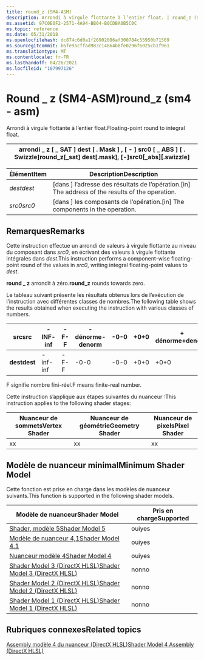 ```yaml
---
title: round_z (SM4-ASM)
description: Arrondi à virgule flottante à l’entier float. | round_z (SM4-ASM)
ms.assetid: 97C0E0F2-2571-4A94-BB04-B0CDBA0B5C0C
ms.topic: reference
ms.date: 05/31/2018
ms.openlocfilehash: dc874c6d0a1f26902086af300784c55950b71569
ms.sourcegitcommit: b6fe9acffad983c14864b8fe0296f6025cb1f961
ms.translationtype: MT
ms.contentlocale: fr-FR
ms.lasthandoff: 04/26/2021
ms.locfileid: "107997126"
---
```

# <a name="round_z-sm4---asm"></a><span data-ttu-id="70d58-104">Round \_ z (SM4-ASM)</span><span class="sxs-lookup"><span data-stu-id="70d58-104">round\_z (sm4 - asm)</span></span>

<span data-ttu-id="70d58-105">Arrondi à virgule flottante à l’entier float.</span><span class="sxs-lookup"><span data-stu-id="70d58-105">Floating-point round to integral float.</span></span>



| <span data-ttu-id="70d58-106">arrondi \_ z \[ \_ SAT \] dest \[ . Mask \] , \[ - \] src0 \[ \_ ABS \] \[ . Swizzle\]</span><span class="sxs-lookup"><span data-stu-id="70d58-106">round\_z\[\_sat\] dest\[.mask\], \[-\]src0\[\_abs\]\[.swizzle\]</span></span> |
|-----------------------------------------------------------------|



 



| <span data-ttu-id="70d58-107">Élément</span><span class="sxs-lookup"><span data-stu-id="70d58-107">Item</span></span>                                                            | <span data-ttu-id="70d58-108">Description</span><span class="sxs-lookup"><span data-stu-id="70d58-108">Description</span></span>                                                    |
|-----------------------------------------------------------------|----------------------------------------------------------------|
| <span data-ttu-id="70d58-109"><span id="dest"></span><span id="DEST"></span>*dest*</span><span class="sxs-lookup"><span data-stu-id="70d58-109"><span id="dest"></span><span id="DEST"></span>*dest*</span></span><br/> | <span data-ttu-id="70d58-110">\[dans \] l’adresse des résultats de l’opération.</span><span class="sxs-lookup"><span data-stu-id="70d58-110">\[in\] The address of the results of the operation.</span></span><br/> |
| <span data-ttu-id="70d58-111"><span id="src0"></span><span id="SRC0"></span>*src0*</span><span class="sxs-lookup"><span data-stu-id="70d58-111"><span id="src0"></span><span id="SRC0"></span>*src0*</span></span><br/> | <span data-ttu-id="70d58-112">\[dans \] les composants de l’opération.</span><span class="sxs-lookup"><span data-stu-id="70d58-112">\[in\] The components in the operation.</span></span><br/>             |



 

## <a name="remarks"></a><span data-ttu-id="70d58-113">Remarques</span><span class="sxs-lookup"><span data-stu-id="70d58-113">Remarks</span></span>

<span data-ttu-id="70d58-114">Cette instruction effectue un arrondi de valeurs à virgule flottante au niveau du composant dans *src0*, en écrivant des valeurs à virgule flottante intégrales dans *dest*.</span><span class="sxs-lookup"><span data-stu-id="70d58-114">This instruction performs a component-wise floating-point round of the values in *src0*, writing integral floating-point values to *dest*.</span></span>

<span data-ttu-id="70d58-115">**round \_ z** arrondit à zéro.</span><span class="sxs-lookup"><span data-stu-id="70d58-115">**round\_z** rounds towards zero.</span></span>

<span data-ttu-id="70d58-116">Le tableau suivant présente les résultats obtenus lors de l’exécution de l’instruction avec différentes classes de nombres.</span><span class="sxs-lookup"><span data-stu-id="70d58-116">The following table shows the results obtained when executing the instruction with various classes of numbers.</span></span>



| <span data-ttu-id="70d58-117">**src**</span><span class="sxs-lookup"><span data-stu-id="70d58-117">**src**</span></span>  | <span data-ttu-id="70d58-118">**-INF**</span><span class="sxs-lookup"><span data-stu-id="70d58-118">**-inf**</span></span> | <span data-ttu-id="70d58-119">**-F**</span><span class="sxs-lookup"><span data-stu-id="70d58-119">**-F**</span></span> | <span data-ttu-id="70d58-120">**-dénorme**</span><span class="sxs-lookup"><span data-stu-id="70d58-120">**-denorm**</span></span> | <span data-ttu-id="70d58-121">**-0**</span><span class="sxs-lookup"><span data-stu-id="70d58-121">**-0**</span></span> | <span data-ttu-id="70d58-122">**+0**</span><span class="sxs-lookup"><span data-stu-id="70d58-122">**+0**</span></span> | <span data-ttu-id="70d58-123">**+ dénorme**</span><span class="sxs-lookup"><span data-stu-id="70d58-123">**+denorm**</span></span> | <span data-ttu-id="70d58-124">**+ F**</span><span class="sxs-lookup"><span data-stu-id="70d58-124">**+F**</span></span> | <span data-ttu-id="70d58-125">**+ INF**</span><span class="sxs-lookup"><span data-stu-id="70d58-125">**+inf**</span></span> | <span data-ttu-id="70d58-126">**NaN**</span><span class="sxs-lookup"><span data-stu-id="70d58-126">**NaN**</span></span> |
|----------|----------|--------|-------------|--------|--------|-------------|--------|----------|---------|
| <span data-ttu-id="70d58-127">**dest**</span><span class="sxs-lookup"><span data-stu-id="70d58-127">**dest**</span></span> | <span data-ttu-id="70d58-128">-inf</span><span class="sxs-lookup"><span data-stu-id="70d58-128">-inf</span></span>     | <span data-ttu-id="70d58-129">-F</span><span class="sxs-lookup"><span data-stu-id="70d58-129">-F</span></span>     | <span data-ttu-id="70d58-130">-0</span><span class="sxs-lookup"><span data-stu-id="70d58-130">-0</span></span>          | <span data-ttu-id="70d58-131">-0</span><span class="sxs-lookup"><span data-stu-id="70d58-131">-0</span></span>     | <span data-ttu-id="70d58-132">+0</span><span class="sxs-lookup"><span data-stu-id="70d58-132">+0</span></span>     | <span data-ttu-id="70d58-133">+0</span><span class="sxs-lookup"><span data-stu-id="70d58-133">+0</span></span>          | <span data-ttu-id="70d58-134">+ F</span><span class="sxs-lookup"><span data-stu-id="70d58-134">+F</span></span>     | <span data-ttu-id="70d58-135">+inf</span><span class="sxs-lookup"><span data-stu-id="70d58-135">+inf</span></span>     | <span data-ttu-id="70d58-136">NaN</span><span class="sxs-lookup"><span data-stu-id="70d58-136">NaN</span></span>     |



 

<span data-ttu-id="70d58-137">F signifie nombre fini-réel.</span><span class="sxs-lookup"><span data-stu-id="70d58-137">F means finite-real number.</span></span>

<span data-ttu-id="70d58-138">Cette instruction s’applique aux étapes suivantes du nuanceur :</span><span class="sxs-lookup"><span data-stu-id="70d58-138">This instruction applies to the following shader stages:</span></span>



| <span data-ttu-id="70d58-139">Nuanceur de sommets</span><span class="sxs-lookup"><span data-stu-id="70d58-139">Vertex Shader</span></span> | <span data-ttu-id="70d58-140">Nuanceur de géométrie</span><span class="sxs-lookup"><span data-stu-id="70d58-140">Geometry Shader</span></span> | <span data-ttu-id="70d58-141">Nuanceur de pixels</span><span class="sxs-lookup"><span data-stu-id="70d58-141">Pixel Shader</span></span> |
|---------------|-----------------|--------------|
| <span data-ttu-id="70d58-142">x</span><span class="sxs-lookup"><span data-stu-id="70d58-142">x</span></span>             | <span data-ttu-id="70d58-143">x</span><span class="sxs-lookup"><span data-stu-id="70d58-143">x</span></span>               | <span data-ttu-id="70d58-144">x</span><span class="sxs-lookup"><span data-stu-id="70d58-144">x</span></span>            |



 

## <a name="minimum-shader-model"></a><span data-ttu-id="70d58-145">Modèle de nuanceur minimal</span><span class="sxs-lookup"><span data-stu-id="70d58-145">Minimum Shader Model</span></span>

<span data-ttu-id="70d58-146">Cette fonction est prise en charge dans les modèles de nuanceur suivants.</span><span class="sxs-lookup"><span data-stu-id="70d58-146">This function is supported in the following shader models.</span></span>



| <span data-ttu-id="70d58-147">Modèle de nuanceur</span><span class="sxs-lookup"><span data-stu-id="70d58-147">Shader Model</span></span>                                              | <span data-ttu-id="70d58-148">Pris en charge</span><span class="sxs-lookup"><span data-stu-id="70d58-148">Supported</span></span> |
|-----------------------------------------------------------|-----------|
| [<span data-ttu-id="70d58-149">Shader, modèle 5</span><span class="sxs-lookup"><span data-stu-id="70d58-149">Shader Model 5</span></span>](d3d11-graphics-reference-sm5.md)        | <span data-ttu-id="70d58-150">oui</span><span class="sxs-lookup"><span data-stu-id="70d58-150">yes</span></span>       |
| [<span data-ttu-id="70d58-151">Modèle de nuanceur 4,1</span><span class="sxs-lookup"><span data-stu-id="70d58-151">Shader Model 4.1</span></span>](dx-graphics-hlsl-sm4.md)              | <span data-ttu-id="70d58-152">oui</span><span class="sxs-lookup"><span data-stu-id="70d58-152">yes</span></span>       |
| [<span data-ttu-id="70d58-153">Nuanceur modèle 4</span><span class="sxs-lookup"><span data-stu-id="70d58-153">Shader Model 4</span></span>](dx-graphics-hlsl-sm4.md)                | <span data-ttu-id="70d58-154">oui</span><span class="sxs-lookup"><span data-stu-id="70d58-154">yes</span></span>       |
| [<span data-ttu-id="70d58-155">Shader Model 3 (DirectX HLSL)</span><span class="sxs-lookup"><span data-stu-id="70d58-155">Shader Model 3 (DirectX HLSL)</span></span>](dx-graphics-hlsl-sm3.md) | <span data-ttu-id="70d58-156">non</span><span class="sxs-lookup"><span data-stu-id="70d58-156">no</span></span>        |
| [<span data-ttu-id="70d58-157">Shader Model 2 (DirectX HLSL)</span><span class="sxs-lookup"><span data-stu-id="70d58-157">Shader Model 2 (DirectX HLSL)</span></span>](dx-graphics-hlsl-sm2.md) | <span data-ttu-id="70d58-158">non</span><span class="sxs-lookup"><span data-stu-id="70d58-158">no</span></span>        |
| [<span data-ttu-id="70d58-159">Shader Model 1 (DirectX HLSL)</span><span class="sxs-lookup"><span data-stu-id="70d58-159">Shader Model 1 (DirectX HLSL)</span></span>](dx-graphics-hlsl-sm1.md) | <span data-ttu-id="70d58-160">non</span><span class="sxs-lookup"><span data-stu-id="70d58-160">no</span></span>        |



 

## <a name="related-topics"></a><span data-ttu-id="70d58-161">Rubriques connexes</span><span class="sxs-lookup"><span data-stu-id="70d58-161">Related topics</span></span>

<dl> <dt>

[<span data-ttu-id="70d58-162">Assembly modèle 4 du nuanceur (DirectX HLSL)</span><span class="sxs-lookup"><span data-stu-id="70d58-162">Shader Model 4 Assembly (DirectX HLSL)</span></span>](dx-graphics-hlsl-sm4-asm.md)
</dt> </dl>

 

 





